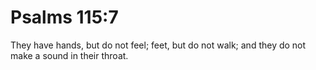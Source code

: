 # Psalms 115:7

They have hands, but do not feel; feet, but do not walk; and they do not make a sound in their throat.
